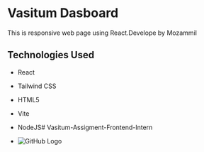 # Vasitum Dasboard

This is responsive web page using React.Develope by Mozammil

## Technologies Used

- React
- Tailwind CSS
- HTML5
- Vite
- NodeJS#   V a s i t u m - A s s i g m e n t - F r o n t e n d - I n t e r n

- ![GitHub Logo](https://example.com/image.png)

 


 
 
